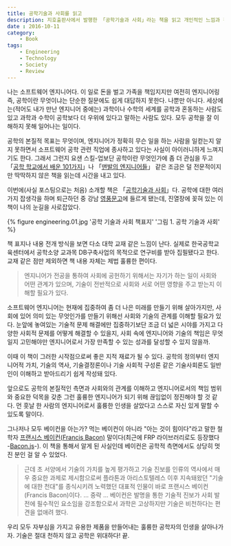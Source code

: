 ```yaml
---
title: 공학기술과 사회를 읽고
description: 지호출판사에서 발행한 「공학기술과 사회」라는 책을 읽고 개인적인 느낌과 감평을 작성한 문서입니다. 
date : 2016-10-11
category:
    - Book
tags:
    - Engineering
    - Technology
    - Society
    - Review
---
```


나는 소프트웨어 엔지니어다. 이 일로 돈을 벌고 가족을 책임지지만 여전히 엔지니어링 즉, 공학이란 무엇이냐는 단순한 질문에도 쉽게 대답하지 못한다. 나뿐만 아니다. 세상에는(적어도 내가 만난 엔지니어 중에는) 과학이나 수학의 세계를 공학과 혼동하는 사람도 있고 과학과 수학이 공학보다 더 우위에 있다고 말하는 사람도 있다. 모두 공학을 잘 이해하지 못해 일어나는 일이다.

공학의 본질적 목표는 무엇이며, 엔지니어가 정확히 무슨 일을 하는 사람을 일컫는지 알지 못하면서 소프트웨어 공학 관련 직업에 종사하고 있다는 사실이 아이러니하게 느껴지기도 한다. 그래서 그런지 요샌 스킬-업보단 공학이란 무엇인가에 좀 더 관심을 두고 「[공학 학교에서 배운 101가지](http://www.kyobobook.co.kr/product/detailViewKor.laf?ejkGb=KOR&mallGb=KOR&barcode=9791185628141&orderClick=LAG&Kc=)」나 「[맨발의 엔지니어들](http://www.kyobobook.co.kr/product/detailViewKor.laf?ejkGb=KOR&mallGb=KOR&barcode=9788925559315&orderClick=LAG&Kc=http://www.kyobobook.co.kr/product/detailViewKor.laf?ejkGb=KOR&mallGb=KOR&barcode=9788925559315&orderClick=LAG&Kc=)」 같은 조금은 덜 전문적이지만 딱딱하지 않은 책을 읽는데 시간을 내고 있다.

이번에(사실 포스팅으로는 처음) 소개할 책은 「[공학기술과 사회](http://www.kyobobook.co.kr/product/detailViewKor.laf?ejkGb=KOR&mallGb=KOR&barcode=9788959090112&orderClick=LAH&Kc=)」다. 공학에 대한 여러 가지 잡생각을 하며 퇴근하던 중 강남 [영풍문고](http://www.ypbooks.co.kr/m_main.yp)에 들르게 됐는데, 진열장에 꽂혀 있는 이 책이 나의 눈길을 사로잡았다.

{% figure engineering.01.jpg '공학 기술과 사회 책표지' '그림 1. 공학 기술과 사회' %}

책 표지나 내용 전개 방식을 보면 다소 대학 교재 같은 느낌이 난다. 실제로 한국공학교육센터에서 공학소양 교과목 DB구축사업의 목적으로 연구비를 받아 집필됐다고 한다. 교재 같은 점만 제외하면 책 내용 자체는 제법 훌륭한 편이다. 

> 엔지니어가 전공을 통하여 사회에 공헌하기 위해서는 자기가 하는 일이 사회와 어떤 관계가 있으며, 기술이 전반적으로 사회와 서로 어떤 영향을 주고 받는지 이해할 필요가 있다.

소프트웨어 엔지니어는 현재에 집중하여 좀 더 나은 미래를 만들기 위해 살아가지만, 사회에 있어 의미 있는 무엇인가를 만들기 위해선 사회와 기술의 관계를 이해할 필요가 있다. 눈앞에 놓여있는 기술적 문제 해결에만 집중하기보단 조금 더 넓은 시야를 가지고 다양한 사회적 문제를 어떻게 해결할 수 있을지, 사회 속에 엔지니어와 기술의 책임은 무엇일지 고민해야만 엔지니어로서 가장 만족할 수 있는 성과를 달성할 수 있지 않을까.

이때 이 책이 그러한 시작점으로써 좋은 지적 재료가 될 수 있다. 공학의 정의부터 엔지니어적 가치, 기술의 역사, 기술결정론이나 기술 사회적 구성론 같은 기술사회론도 일반인이 이해하고 받아드리기 쉽게 작성돼 있다. 

앞으로도 공학의 본질적인 측면과 사회와의 관계를 이해하고 엔지니어로서의 책임 범위와 중요한 덕목을 갖춘 그런 훌륭한 엔지니어가 되기 위해 끊임없이 정진해야 할 것 같다. 먼 훗날 한 사람의 엔지니어로서 훌륭한 인생을 살았다고 스스로 자신 있게 말할 수 있도록 말이다.

그나저나 모두 베이컨을 아는가? 먹는 베이컨이 아니라 "아는 것이 힘이다"라고 말한 철학자 [프랜시스 베이컨(Francis Bacon)](https://namu.wiki/w/%ED%94%84%EB%9E%9C%EC%8B%9C%EC%8A%A4%20%EB%B2%A0%EC%9D%B4%EC%BB%A8) 말이다(최근에 FRP 라이브러리로도 등장했다 -[Bacon.js](http://baconjs.github.io/)-). 이 책을 통해서 알게 된 사실인데 베이컨은 공학적 측면에서도 상당히 멋진 분인 걸 알 수 있었다.

> 근데 초 서양에서 기술의 가치를 높게 평가하고 기술 진보를 인류의 역사에서 매우 중요한 과제로 제시함으로써 플라톤과 아리스토텔레스 이후 지속돼왔던 "기술에 대한 천대"를 종식시키려 노력했던 대표적 인물이 바로 프랜시스 베이컨(Francis Bacon)이다. ... 중략 ... 베이컨은 발명을 통한 기술적 진보가 사회 발전에 필수적인 요소임을 강조함으로서 과학은 고상하지만 기술은 비천하다는 편견을 없애려 했다.

우리 모두 자부심을 가지고 유용한 제품을 만들어내는 훌륭한 공학자의 인생을 살아나가자. 기술은 절대 천하지 않고 공학은 위대하다! 끝.
